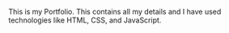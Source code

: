 This is my Portfolio. This contains all my details and I have used technologies like HTML, CSS, and JavaScript.
